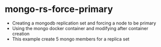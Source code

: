 # mongo-rs-force-primary
- Creating a mongodb replication set and forcing a node to be primary
- Using the mongo docker container and modifying after container creation
- This example create 5 mongo members for a replica set
